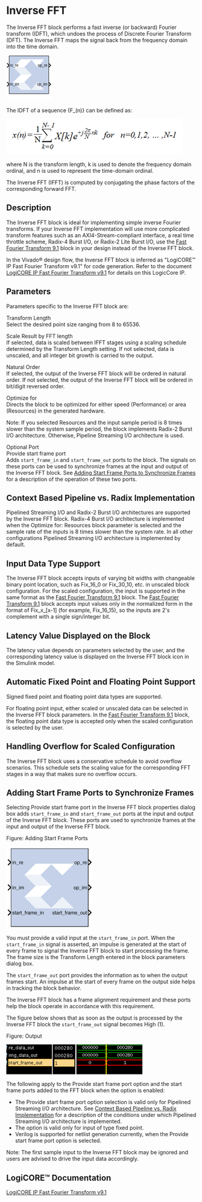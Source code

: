 # Inverse FFT

The Inverse FFT block performs a fast inverse (or backward)
Fourier transform (IDFT), which undoes the process of Discrete Fourier
Transform (DFT). The Inverse FFT maps the signal back from the frequency
domain into the time domain.

![](./Images/block.png)

The IDFT of a sequence {F_(n)} can be defined as:


![](./Images/fvg1538085565883.png)


where N is the transform length, k is used to denote the frequency
domain ordinal, and n is used to represent the time-domain ordinal.

The Inverse FFT (IFFT) is computed by conjugating the phase factors of
the corresponding forward FFT.

## Description

The Inverse FFT block is ideal for implementing simple inverse Fourier
transforms. If your Inverse FFT implementation will use more complicated
transform features such as an AXI4-Stream-compliant interface, a real
time throttle scheme, Radix-4 Burst I/O, or Radix-2 Lite Burst I/O, use
the [Fast Fourier Transform 9.1](../../HDL/xfft_v9_1/README.md)
block in your design instead of the Inverse FFT block.

In the Vivado® design flow, the Inverse FFT block is inferred as
"LogiCORE™ IP Fast Fourier Transform v9.1" for code generation. Refer to
the document [LogiCORE IP Fast Fourier Transform
v9.1](https://www.xilinx.com/support/documentation/ip_documentation/xfft/v9_1/pg109-xfft.pdf)
for details on this LogicCore IP.

## Parameters


Parameters specific to the Inverse FFT block are:

Transform Length  
Select the desired point size ranging from 8 to 65536.

Scale Result by FFT length  
If selected, data is scaled between IFFT stages using a scaling schedule
determined by the Transform Length setting. If not selected, data is
unscaled, and all integer bit growth is carried to the output.

Natural Order  
If selected, the output of the Inverse FFT block will be ordered in
natural order. If not selected, the output of the Inverse FFT block will
be ordered in bit/digit reversed order.

Optimize for  
Directs the block to be optimized for either speed (Performance) or area
(Resources) in the generated hardware.

Note: If you selected Resources and the input sample period is 8 times
slower than the system sample period, the block implements Radix-2 Burst
I/O architecture. Otherwise, Pipeline Streaming I/O architecture is
used.

Optional Port  
Provide start frame port  
Adds `start_frame_in` and `start_frame_out` ports to the block. The
signals on these ports can be used to synchronize frames at the input
and output of the Inverse FFT block. See [Adding Start Frame Ports to
Synchronize Frames](fft.html#xxu1538085368021__aa1035227) for a
description of the operation of these two ports.

## Context Based Pipeline vs. Radix Implementation

Pipelined Streaming I/O and Radix-2 Burst I/O architectures are
supported by the Inverse FFT block. Radix-4 Burst I/O architecture is
implemented when the Optimize for: Resources block parameter is selected
and the sample rate of the inputs is 8 times slower than the system
rate. In all other configurations Pipelined Streaming I/O architecture
is implemented by default.

## Input Data Type Support

The Inverse FFT block accepts inputs of varying bit widths with
changeable binary point location, such as Fix_16_0 or Fix_30_10, etc. in
unscaled block configuration. For the scaled configuration, the input is
supported in the same format as the [Fast Fourier Transform
9.1](fastfouriertransform91.html) block. The [Fast Fourier Transform
9.1](fastfouriertransform91.html) block accepts input values only in the
normalized form in the format of Fix\_x\_\[x-1\] (for example,
Fix_16_15), so the inputs are 2's complement with a single sign/integer
bit.

## Latency Value Displayed on the Block

The latency value depends on parameters selected by the user, and the
corresponding latency value is displayed on the Inverse FFT block icon
in the Simulink model.

## Automatic Fixed Point and Floating Point Support

Signed fixed point and floating point data types are supported.

For floating point input, either scaled or unscaled data can be selected
in the Inverse FFT block parameters. In the [Fast Fourier Transform
9.1](fastfouriertransform91.html) block, the floating point data type is
accepted only when the scaled configuration is selected by the user.

## Handling Overflow for Scaled Configuration

The Inverse FFT block uses a conservative schedule to avoid overflow
scenarios. This schedule sets the scaling value for the corresponding
FFT stages in a way that makes sure no overflow occurs.

## Adding Start Frame Ports to Synchronize Frames

Selecting Provide start frame port in the Inverse FFT block properties
dialog box adds `start_frame_in` and `start_frame_out` ports at the
input and output of the Inverse FFT block. These ports are used to
synchronize frames at the input and output of the Inverse FFT block.

Figure: Adding Start Frame Ports

  
![](./Images/foy1538085566860.png)  

You must provide a valid input at the `start_frame_in` port. When the
`start_frame_in` signal is asserted, an impulse is generated at the
start of every frame to signal the Inverse FFT block to start processing
the frame. The frame size is the Transform Length entered in the block
parameters dialog box.

The `start_frame_out` port provides the information as to when the
output frames start. An impulse at the start of every frame on the
output side helps in tracking the block behavior.

The Inverse FFT block has a frame alignment requirement and these ports
help the block operate in accordance with this requirement.

The figure below shows that as soon as the output is processed by the
Inverse FFT block the `start_frame_out` signal becomes High (1).

Figure: Output

  
![](./Images/uqm1538085562947.png)  

The following apply to the Provide start frame port option and the start
frame ports added to the FFT block when the option is enabled:

- The Provide start frame port option selection is valid only for
  Pipelined Streaming I/O architecture. See [Context Based Pipeline vs.
  Radix Implementation](fft.html#xxu1538085368021__aa1035206) for a
  description of the conditions under which Pipelined Streaming I/O
  architecture is implemented.
- The option is valid only for input of type fixed point.
- Verilog is supported for netlist generation currently, when the
  Provide start frame port option is selected.

Note: The first sample input to the Inverse FFT block may be ignored and
users are advised to drive the input data accordingly.

## LogiCORE™ Documentation

[LogiCORE IP Fast Fourier Transform
v9.1](https://www.xilinx.com/support/documentation/ip_documentation/xfft/v9_1/pg109-xfft.pdf)
